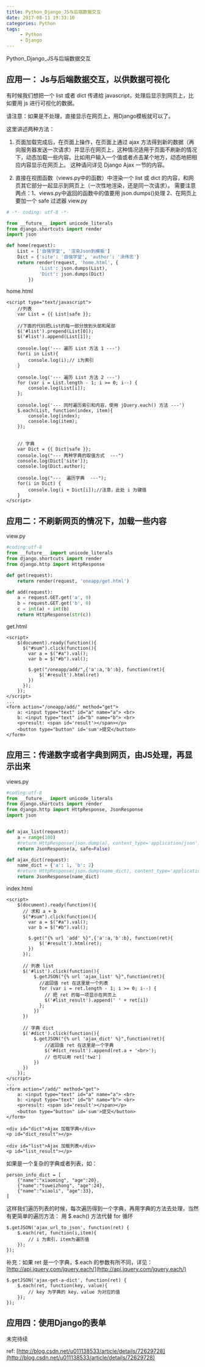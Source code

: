 ```yaml
---
title: Python_Django_JS与后端数据交互
date: 2017-08-11 19:33:10
categories: Python
tags:
     - Python
     - Django
---
```


Python_Django_JS与后端数据交互

<!-- more -->

## 应用一： Js与后端数据交互，以供数据可视化
有时候我们想把一个 list 或者 dict 传递给 javascript，处理后显示到网页上，比如要用 js 进行可视化的数据。

请注意：如果是不处理，直接显示在网页上，用Django模板就可以了。

这里讲述两种方法：

1. 页面加载完成后，在页面上操作，在页面上通过 ajax 方法得到新的数据（再向服务器发送一次请求）并显示在网页上，这种情况适用于页面不刷新的情况下，动态加载一些内容。比如用户输入一个值或者点击某个地方，动态地把相应内容显示在网页上。
这种请问详见 Django Ajax 一节的内容。

2. 直接在视图函数（views.py中的函数）中渲染一个 list 或 dict 的内容，和网页其它部分一起显示到网页上（一次性地渲染，还是同一次请求）。
需要注意两点：1、views.py中返回的函数中的值要用 json.dumps()处理   2、在网页上要加一个 safe 过滤器
view.py
```python
# -*- coding: utf-8 -*-

from __future__ import unicode_literals
from django.shortcuts import render
import json

def home(request):
    List = ['自强学堂', '渲染Json到模板']
    Dict = {'site': '自强学堂', 'author': '涂伟忠'}
    return render(request, 'home.html', {
            'List': json.dumps(List),
            'Dict': json.dumps(Dict)
        })
```

home.html
```
<script type="text/javascript">
    //列表
    var List = {{ List|safe }};

    //下面的代码把List的每一部分放到头部和尾部
    $('#list').prepend(List[0]);
    $('#list').append(List[1]);

    console.log('--- 遍历 List 方法 1 ---')
    for(i in List){
        console.log(i);// i为索引
    }

    console.log('--- 遍历 List 方法 2 ---')
    for (var i = List.length - 1; i >= 0; i--) {
        console.log(List[i]);
    };

    console.log('--- 同时遍历索引和内容，使用 jQuery.each() 方法 ---')
    $.each(List, function(index, item){
        console.log(index);
        console.log(item);
    });


    // 字典
    var Dict = {{ Dict|safe }};
    console.log("--- 两种字典的取值方式  ---")
    console.log(Dict['site']);
    console.log(Dict.author);

    console.log("---  遍历字典  ---");
    for(i in Dict) {
        console.log(i + Dict[i]);//注意，此处 i 为键值
    }
</script>
```


## 应用二：不刷新网页的情况下，加载一些内容

view.py
```python
#coding:utf-8
from __future__ import unicode_literals
from django.shortcuts import render
from django.http import HttpResponse

def get(request):
    return render(request, 'oneapp/get.html')

def add(request):
    a = request.GET.get('a', 0)
    b = request.GET.get('b', 0)
    c = int(a) + int(b)
    return HttpResponse(str(c))
```

get.html
```
<script>
    $(document).ready(function(){
      $("#sum").click(function(){
        var a = $("#a").val();
        var b = $("#b").val();

        $.get("/oneapp/add/",{'a':a,'b':b}, function(ret){
            $('#result').html(ret)
        })
      });
    });
</script>
...
<form action="/oneapp/add/" method="get">
    a: <input type="text" id="a" name="a"> <br>
    b: <input type="text" id="b" name="b"> <br>
    <p>result: <span id='result'></span></p>
    <button type="button" id='sum'>提交</button>
</form>
```


## 应用三：传递数字或者字典到网页，由JS处理，再显示出来

views.py
```python
#coding:utf-8
from __future__ import unicode_literals
from django.shortcuts import render
from django.http import HttpResponse, JsonResponse
import json


def ajax_list(request):
    a = range(100)
    #return HttpResponse(json.dump(a), content_type='application/json')
    return JsonResponse(a, safe=False)

def ajax_dict(request):
    name_dict = {'a': 1, 'b': 2}
    #return HttpResponse(json.dump(name_dict), content_type='application/json')
    return JsonResponse(name_dict)
```

index.html
```
<script>
    $(document).ready(function(){
      // 求和 a + b
      $("#sum").click(function(){
        var a = $("#a").val();
        var b = $("#b").val();

        $.get("{% url 'add' %}",{'a':a,'b':b}, function(ret){
            $('#result').html(ret);
        })
      });

      // 列表 list
      $('#list').click(function(){
          $.getJSON("{% url 'ajax_list' %}",function(ret){
            //返回值 ret 在这里是一个列表
            for (var i = ret.length - 1; i >= 0; i--) {
              // 把 ret 的每一项显示在网页上
              $('#list_result').append(' ' + ret[i])
            };
          })
      })

      // 字典 dict
      $('#dict').click(function(){
          $.getJSON("{% url 'ajax_dict' %}",function(ret){
              //返回值 ret 在这里是一个字典
              $('#dict_result').append(ret.a + '<br>');
              // 也可以用 ret['twz']
          })
      })
    });
</script>
...
<form action="/add/" method="get">
    a: <input type="text" id="a" name="a"> <br>
    b: <input type="text" id="b" name="b"> <br>
    <p>result: <span id='result'></span></p>
    <button type="button" id='sum'>提交</button>
</form>

<div id="dict">Ajax 加载字典</div>
<p id="dict_result"></p>

<div id="list">Ajax 加载列表</div>
<p id="list_result"></p>
```

如果是一个复杂的字典或者列表，如：
```
person_info_dict = [
    {"name":"xiaoming", "age":20},
    {"name":"tuweizhong", "age":24},
    {"name":"xiaoli", "age":33},
]
```
这样我们遍历列表的时候，每次遍历得到一个字典，再用字典的方法去处理，当然有更简单的遍历方法：
用 $.each() 方法代替 for 循环
```
$.getJSON('ajax_url_to_json', function(ret) {
    $.each(ret, function(i,item){
        // i 为索引，item为遍历值
    });
});
```

补充：如果 ret 是一个字典，$.each 的参数有所不同，详见：[http://api.jquery.com/jquery.each/](http://api.jquery.com/jquery.each/)
```
$.getJSON('ajax-get-a-dict', function(ret) {
    $.each(ret, function(key, value){
        // key 为字典的 key，value 为对应的值
    });
});
```

## 应用四：使用Django的表单
未完待续

ref:
[http://blog.csdn.net/u011138533/article/details/72629728](http://blog.csdn.net/u011138533/article/details/72629728)

